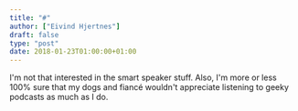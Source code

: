 ```yaml
---
title: "#"
author: ["Eivind Hjertnes"]
draft: false
type: "post"
date: 2018-01-23T01:00:00+01:00
---
```


I'm not that interested in the smart speaker stuff. Also, I'm more or
less 100% sure that my dogs and fiancé wouldn't appreciate listening to
geeky podcasts as much as I do.
